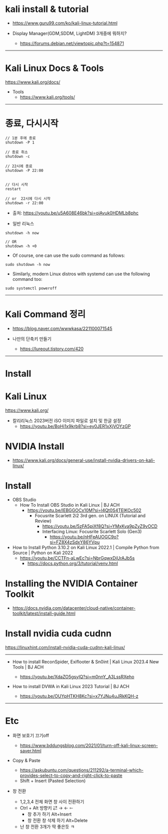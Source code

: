 # kali install & tutorial

- https://www.guru99.com/ko/kali-linux-tutorial.html

- Display Manager(GDM,SDDM, LightDM) 3개중에 뭐하지?
  - https://forums.debian.net/viewtopic.php?t=154871
 
<hr>


# Kali Linux Docs & Tools

https://www.kali.org/docs/

- Tools
  - https://www.kali.org/tools/

<hr>

# 종료, 다시시작

```
// 1분 후에 종료
shutdown -P 1

// 종료 취소
shutdown -c

// 22시에 종료
shutdown -P 22:00


// 다시 시작 
restart

// or  22시에 다시 시작
shutdown -r 22:00 

```
- 출처: https://youtu.be/u5A608E46bk?si=oiAvuk0HDMLb8phc

- 일반 리눅스
```
shutdown -h now

// OR
shutdown -h +0
```

- Of course, one can use the sudo command as follows:
```
sudo shutdown -h now
```

- Similarly, modern Linux distros with systemd can use the following command too:
```
sudo systemctl poweroff
```


<hr>

# Kali Command 정리 

- https://blog.naver.com/wwwkasa/221100071545

- 나만의 단축키 만들기
  - https://lureout.tistory.com/420

<hr>

# Install

# Kali Linux

https://www.kali.org/

- 칼리리눅스 2023버전 iSO 이미지 파일로 설치 및 한글 설정
  - https://youtu.be/BoHi1x9krb8?si=ey0JER1xXjVOYzGP 

# NVIDIA Install

- https://www.kali.org/docs/general-use/install-nvidia-drivers-on-kali-linux/


# Install
- OBS Studio
  - How To Install OBS Studio in Kali Linux | BJ ACH
    - https://youtu.be/lEBGGOCx10M?si=l4Qt0S4TElKOc502
      - Focusrite Scarlett 2i2 3rd gen. on LINUX (Tutorial and Review)
        - https://youtu.be/5zFA5piXf8Q?si=YMxKva9pZyZ9vOCD
        - Interfacing Linux: Focusrite Scarlett Solo (Gen3)
          - https://youtu.be/nHFeAUOGC9o?si=FZ8X4zSdxY86YVpu
- How to Install Python 3.10.2 on Kali Linux 2022.1 | Compile Python from Source | Python on Kali 2022
  - https://youtu.be/CCTFn-aLwEc?si=NbrGqwxDjUrAJb5s
    - https://docs.python.org/3/tutorial/venv.html

# Installing the NVIDIA Container Toolkit

- https://docs.nvidia.com/datacenter/cloud-native/container-toolkit/latest/install-guide.html

# Install nvidia cuda cudnn

https://linuxhint.com/install-nvidia-cuda-cudnn-kali-linux/

<hr>

- How to install ReconSpider, Exiflooter & Sn0int | Kali Linux 2023.4 New Tools | BJ ACH
  - https://youtu.be/XdaZO5gsylQ?si=m0nnY_A3LssRXeho

- How to install DVWA in Kali Linux 2023 Tutorial | BJ ACH
  -  https://youtu.be/OUYpHTKH8Kc?si=x7YJNu4uJRkKQH-z

<hr>

# Etc
- 화면 보호기 끄기off
  - https://www.bddungsblog.com/2021/01/turn-off-kali-linux-screen-saver.html


- Copy & Paste
  - https://askubuntu.com/questions/211292/a-terminal-which-provides-select-to-copy-and-right-click-to-paste
  - Shift + Insert (Pasted Selection)
 
- 창 전환
  - 1,2,3,4 전체 화면 창 사이 전환하기
  - Ctrl + Alt 방향키 ⇄  →  ←  ⇽
    - 창 추가 하기 Alt+Insert
    - 창 전환 창 삭제 하기 Alt+Delete
  - 난 창 전환 3개가 딱 좋은듯 ㅋ

